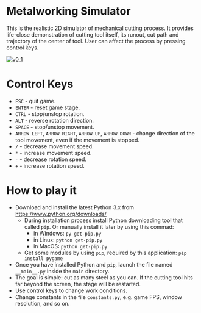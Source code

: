 # Metalworking Simulator

This is the realistic 2D simulator of mechanical cutting process. It provides life-close demonstration of cutting tool itself, its runout, cut path and trajectory of the center of tool. User can affect the process by pressing control keys.

![v0_1](https://user-images.githubusercontent.com/36193247/230894403-85afeedb-1923-4da7-817b-bbe13739738b.png)

# Control Keys

- `ESC` - quit game.
- `ENTER` - reset game stage.
- `CTRL` - stop/unstop rotation.
- `ALT` - reverse rotation direction.
- `SPACE` - stop/unstop movement.
- `ARROW LEFT`, `ARROW RIGHT`, `ARROW UP`, `ARROW DOWN` - change direction of the tool movement, even if the movement is stopped.
- `/` - decrease movement speed.
- `*` - increase movement speed.
- `-` - decrease rotation speed.
- `+` - increase rotation speed.

# How to play it

- Download and install the latest Python 3.x from https://www.python.org/downloads/
    - During installation process install Python downloading tool that called `pip`. Or manually install it later by using this commad:
        - in Windows:
            `py get-pip.py`
        - in Linux:
            `python get-pip.py`
        - in MacOS:
            `python get-pip.py`
    - Get some modules by using `pip`, required by this application:
        `pip install pygame`
- Once you have installed Python and `pip`, launch the file named `__main__.py` inside the `main` directory.
- The goal is simple: cut as many steel as you can. If the cutting tool hits far beyond the screen, the stage will be restarted.
- Use control keys to change work conditions.
- Change constants in the file `constants.py`, e.g. game FPS, window resolution, and so on.
